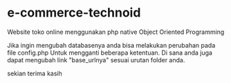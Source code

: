# e-commerce-technoid
Website toko online menggunakan php native Object Oriented Programming

Jika ingin mengubah databasenya anda bisa melakukan perubahan pada file config.php
Untuk mengganti beberapa ketentuan.
Di sana anda juga dapat mengubah link "base_urlnya" sesuai urutan folder anda.

sekian terima kasih
